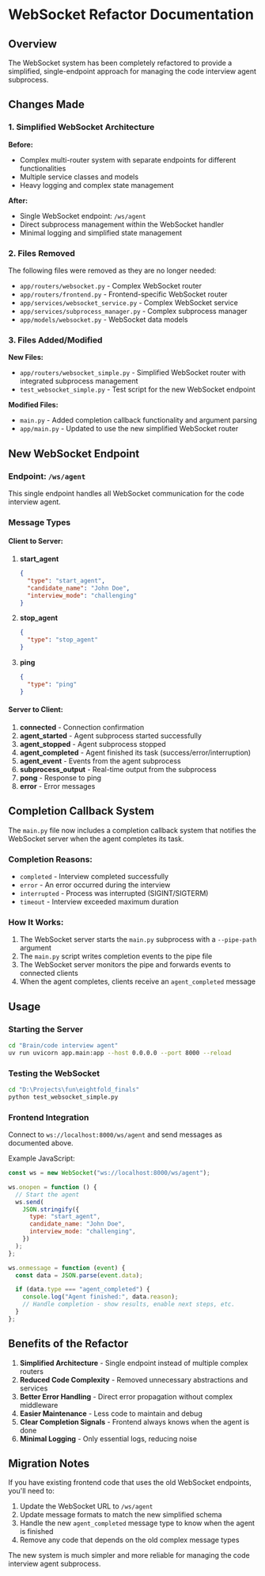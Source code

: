 # WebSocket Refactor Documentation

## Overview

The WebSocket system has been completely refactored to provide a simplified, single-endpoint approach for managing the code interview agent subprocess.

## Changes Made

### 1. Simplified WebSocket Architecture

**Before:**

- Complex multi-router system with separate endpoints for different functionalities
- Multiple service classes and models
- Heavy logging and complex state management

**After:**

- Single WebSocket endpoint: `/ws/agent`
- Direct subprocess management within the WebSocket handler
- Minimal logging and simplified state management

### 2. Files Removed

The following files were removed as they are no longer needed:

- `app/routers/websocket.py` - Complex WebSocket router
- `app/routers/frontend.py` - Frontend-specific WebSocket router
- `app/services/websocket_service.py` - Complex WebSocket service
- `app/services/subprocess_manager.py` - Complex subprocess manager
- `app/models/websocket.py` - WebSocket data models

### 3. Files Added/Modified

**New Files:**

- `app/routers/websocket_simple.py` - Simplified WebSocket router with integrated subprocess management
- `test_websocket_simple.py` - Test script for the new WebSocket endpoint

**Modified Files:**

- `main.py` - Added completion callback functionality and argument parsing
- `app/main.py` - Updated to use the new simplified WebSocket router

## New WebSocket Endpoint

### Endpoint: `/ws/agent`

This single endpoint handles all WebSocket communication for the code interview agent.

### Message Types

#### Client to Server:

1. **start_agent**

   ```json
   {
     "type": "start_agent",
     "candidate_name": "John Doe",
     "interview_mode": "challenging"
   }
   ```

2. **stop_agent**

   ```json
   {
     "type": "stop_agent"
   }
   ```

3. **ping**
   ```json
   {
     "type": "ping"
   }
   ```

#### Server to Client:

1. **connected** - Connection confirmation
2. **agent_started** - Agent subprocess started successfully
3. **agent_stopped** - Agent subprocess stopped
4. **agent_completed** - Agent finished its task (success/error/interruption)
5. **agent_event** - Events from the agent subprocess
6. **subprocess_output** - Real-time output from the subprocess
7. **pong** - Response to ping
8. **error** - Error messages

## Completion Callback System

The `main.py` file now includes a completion callback system that notifies the WebSocket server when the agent completes its task.

### Completion Reasons:

- `completed` - Interview completed successfully
- `error` - An error occurred during the interview
- `interrupted` - Process was interrupted (SIGINT/SIGTERM)
- `timeout` - Interview exceeded maximum duration

### How It Works:

1. The WebSocket server starts the `main.py` subprocess with a `--pipe-path` argument
2. The `main.py` script writes completion events to the pipe file
3. The WebSocket server monitors the pipe and forwards events to connected clients
4. When the agent completes, clients receive an `agent_completed` message

## Usage

### Starting the Server

```bash
cd "Brain/code interview agent"
uv run uvicorn app.main:app --host 0.0.0.0 --port 8000 --reload
```

### Testing the WebSocket

```bash
cd "D:\Projects\fun\eightfold_finals"
python test_websocket_simple.py
```

### Frontend Integration

Connect to `ws://localhost:8000/ws/agent` and send messages as documented above.

Example JavaScript:

```javascript
const ws = new WebSocket("ws://localhost:8000/ws/agent");

ws.onopen = function () {
  // Start the agent
  ws.send(
    JSON.stringify({
      type: "start_agent",
      candidate_name: "John Doe",
      interview_mode: "challenging",
    })
  );
};

ws.onmessage = function (event) {
  const data = JSON.parse(event.data);

  if (data.type === "agent_completed") {
    console.log("Agent finished:", data.reason);
    // Handle completion - show results, enable next steps, etc.
  }
};
```

## Benefits of the Refactor

1. **Simplified Architecture** - Single endpoint instead of multiple complex routers
2. **Reduced Code Complexity** - Removed unnecessary abstractions and services
3. **Better Error Handling** - Direct error propagation without complex middleware
4. **Easier Maintenance** - Less code to maintain and debug
5. **Clear Completion Signals** - Frontend always knows when the agent is done
6. **Minimal Logging** - Only essential logs, reducing noise

## Migration Notes

If you have existing frontend code that uses the old WebSocket endpoints, you'll need to:

1. Update the WebSocket URL to `/ws/agent`
2. Update message formats to match the new simplified schema
3. Handle the new `agent_completed` message type to know when the agent is finished
4. Remove any code that depends on the old complex message types

The new system is much simpler and more reliable for managing the code interview agent subprocess.
